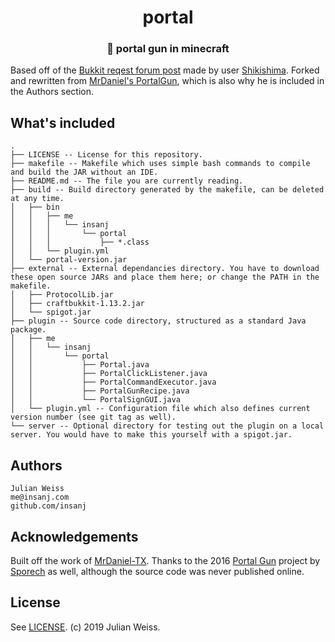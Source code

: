 <h1 align="center">portal</h1>
<h3 align="center">🌌  portal gun in minecraft</h3>

Based off of the [Bukkit reqest forum post](https://bukkit.org/threads/portal-gun.478108/) made by user [Shikishima](https://bukkit.org/members/shikishima.91268249/). Forked and rewritten from [MrDaniel's PortalGun](https://github.com/MrDaniel-TX/PortalGun), which is also why he is included in the Authors section.

## What's included

```
.
├── LICENSE -- License for this repository.
├── makefile -- Makefile which uses simple bash commands to compile and build the JAR without an IDE.
├── README.md -- The file you are currently reading.
├── build -- Build directory generated by the makefile, can be deleted at any time.
│   ├── bin
│   │   ├── me
│   │   │   └── insanj
│   │   │       └── portal
│   │   │           ├── *.class
│   │   └── plugin.yml
│   └── portal-version.jar
├── external -- External dependancies directory. You have to download these open source JARs and place them here; or change the PATH in the makefile.
│   ├── ProtocolLib.jar
│   ├── craftbukkit-1.13.2.jar
│   └── spigot.jar
├── plugin -- Source code directory, structured as a standard Java package.
│   ├── me
│   │   └── insanj
│   │       └── portal
│   │           ├── Portal.java
│   │           ├── PortalClickListener.java
│   │           ├── PortalCommandExecutor.java
│   │           ├── PortalGunRecipe.java
│   │           └── PortalSignGUI.java
│   └── plugin.yml -- Configuration file which also defines current version number (see git tag as well).
└── server -- Optional directory for testing out the plugin on a local server. You would have to make this yourself with a spigot.jar.
```

## Authors

```
Julian Weiss
me@insanj.com
github.com/insanj
```

## Acknowledgements

Built off the work of [MrDaniel-TX](https://github.com/MrDaniel-TX/PortalGun/). Thanks to the 2016 [Portal Gun](https://dev.bukkit.org/projects/portal-gun) project by [Sporech](https://dev.bukkit.org/members/Sporech) as well, although the source code was never published online.

## License

See [LICENSE](https://github.com/insanj/pride/blob/master/LICENSE). (c) 2019 Julian Weiss.

